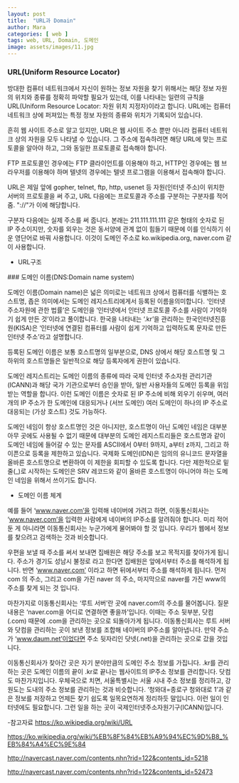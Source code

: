 ```yaml
---
layout: post
title:  "URL과 Domain"
author: Mara
categories: [ web ]
tags: web, URL, Domain, 도메인
image: assets/images/11.jpg
---
```


### URL(Uniform Resource Locator)

방대한 컴퓨터 네트워크에서 자신이 원하는 정보 자원을 찾기 위해서는 해당 정보 자원의 위치와 종류를 정확히 파악할 필요가 있는데, 이를 나타내는 일련의 규칙을 URL(Uniform Resource Locator: 자원 위치 지정자)이라고 합니다. URL에는 컴퓨터 네트워크 상에 퍼져있는 특정 정보 자원의 종류와 위치가 기록되어 있습니다.

흔히 웹 사이트 주소로 알고 있지만, URL은 웹 사이트 주소 뿐만 아니라 컴퓨터 네트워크 상의 자원을 모두 나타낼 수 있습니다. 그 주소에 접속하려면 해당 URL에 맞는 프로토콜을 알아야 하고, 그와 동일한 프로토콜로 접속해야 합니다.

FTP 프로토콜인 경우에는 FTP 클라이언트를 이용해야 하고, HTTP인 경우에는 웹 브라우저를 이용해야 하며 텔넷의 경우에는 텔넷 프로그램을 이용해서 접속해야 합니다.

URL은 제일 앞에 gopher, telnet, ftp, http, usenet 등 자원(인터넷 주소)이 위치한 서버의 프로토콜을 써 주고, URL 다음에는 프로토콜과 주소를 구분﻿하는 구분자를 적어줌. "://"가 이에 해당합니다.  

구분자 다음에는 실제 주소를 써 줍니다. 본래는 211.111.111.111 같은 형태의 숫자로 된 IP 주소이지만, 숫자를 외우는 것은 동서양에 관계 없이 힘들기 때문에 이를 인식하기 쉬운 영단어로 바꿔 사용합니다. 이것이 도메인 주소로 ko.wikipedia.org, naver.com 같이 사용합니다.

+ URL구조



​### 도메인 이름(DNS:Domain name system)

도메인 이름(Domain name)은 넓은 의미로는 네트워크 상에서 컴퓨터를 식별하는 호스트명, 좁은 의미에서는 도메인 레지스트리에게서 등록된 이름을​ 의미합니다. ‘인터넷 주소자원에 관한 법률’은 도메인을 ‘인터넷에서 인터넷 프로토콜 주소를 사람이 기억하기 쉽게 만든 것’이라고 풀이합니다. 한국을 나타내는 ‘.kr’을 관리하는 한국인터넷진흥원(KISA)은 ‘인터넷에 연결된 컴퓨터를 사람이 쉽게 기억하고 입력하도록 문자로 만든 인터넷 주소’라고 설명합니다.

등록된 도메인 이름은 보통 호스트명의 일부분으로, DNS 상에서 해당 호스트명 및 그 하위의 호스트명들은 일반적으로 해당 등록자에게 권한이 있습니다.

도메인 레지스트리는 도메인 이름의 종류에 따라 국제 인터넷 주소자원 관리기관(ICANN)과 해당 국가 기관으로부터 승인을 받아, 일반 사용자들의 도메인 등록을 위임받는 역할을 합니다. 이런 도메인 이름은 숫자로 된 IP 주소에 비해 외우기 쉬우며, 여러 개의 IP 주소가 한 도메인에 대응되거나 (서브 도메인) 여러 도메인이 하나의 IP 주소로 대응되는 (가상 호스트) 것도 가능하다.

도메인 네임이 항상 호스트명인 것은 아니지만, 호스트명이 아닌 도메인 네임은 대부분 아무 곳에도 사용될 수 없기 때문에 대부분의 도메인 레지스트리들은 호스트명과 같이 도메인 네임에 들어갈 수 있는 문자를 ASCII에서 0부터 9까지, a부터 z까지, 그리고 하이픈으로 등록을 제한하고 있습니다. 국제화 도메인(IDN)은 임의의 유니코드 문자열을 올바른 호스트명으로 변환하여 이 제한을 회피할 수 있도록 합니다. 다만 제한적으로 밑줄(_)로 시작하는 도메인은 SRV 레코드와 같이 올바른 호스트명이 아니어야 하는 도메인 네임을 위해서 쓰이기도 합니다.​

+ 도메인 이름 체계

예를 들어 ‘www.naver.com’을 입력해 네이버에 가려고 하면, 이동통신회사는 ‘www.naver.com’을 입력한 사람에게 네이버의 IP주소를 알려줘야 합니다. 미리 적어둔 게 아니라면 이동통신회사는 누군가에게 물어봐야 할 것 입니다. 우리가 웹에서 정보를 찾으려고 검색하는 것과 비슷합니다.

우편을 보낼 때 주소를 써서 보내면 집배원은 해당 주소를 보고 목적지를 찾아가게 됩니다. 주소가 경기도 성남시 불정로 라고 한다면 집배원은 앞에서부터 주소를 해석하게 됩니다. 반면 ‘www.naver.com’ 이라고 하면 뒤에서부터 주소를 해석하게 됩니다. 먼저 com 의 주소, 그리고 com을 가진 naver 의 주소, 마지막으로 naver를 가진 www의 주소를 찾게 되는 것 입니다.

마찬가지로 이동통신회사는 ‘루트 서버’란 곳에 naver.com의 주소를 물어봅니다. 질문 내용은 ‘naver.com을 어디로 연결하면 좋을까’입니다. 이때는 주소 뒷부분, 닷컴(.com) 때문에 .com을 관리하는 곳으로 되돌아가게 됩니다. 이동통신회사는 루트 서버와 닷컴을 관리하는 곳이 보낸 정보를 조합해 네이버의 IP주소를 알아냅니다. 만약 주소가 ‘www.daum.net’이었다면 주소 뒷자리인 닷넷(.net)을 관리하는 곳으로 갔을 것입니다.

이동통신회사가 찾아간 곳은 자기 분야만큼의 도메인 주소 정보를 가집니다. .kr를 관리하는 곳은 도메인 이름의 끝이 .kr로 끝나는 웹사이트의 IP주소 정보를 관리합니다. 닷컴도 마찬가지입니다. 우체국으로 치면, 서울특별시는 서울 시내 주소 정보를 정리하고, 강원도는 도내의 주소 정보를 관리하는 것과 비슷합니다. ‘청와대=종로구 청와대로 1’과 같은 정보를 저장하고 언제든 찾기 쉽도록 일목요연하게 정리하듯 말입니다. 이런 일이 인터넷에도 필요합니다. 그런 일을 하는 곳이 국제인터넷주소자원기구(ICANN)입니다.

-참고자료
https://ko.wikipedia.org/wiki/URL

https://ko.wikipedia.org/wiki/%EB%8F%84%EB%A9%94%EC%9D%B8_%EB%84%A4%EC%9E%84

http://navercast.naver.com/contents.nhn?rid=122&contents_id=5218

http://navercast.naver.com/contents.nhn?rid=122&contents_id=52473

